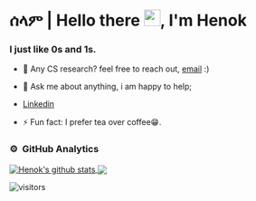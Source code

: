 # ሰላም | Hello there <img src="https://github.com/TheDudeThatCode/TheDudeThatCode/blob/master/Assets/Hi.gif" height="29px" width="29px">, I'm Henok 

### I just like 0s and 1s.  
- 💼 Any CS research? feel free to reach out, [email](mailto:henokb2124@gmail.com) :)
- 💬 Ask me about anything, i am happy to help;
- [Linkedin](https://www.linkedin.com/in/henok-b-ademtew-7729b2183/)

- ⚡ Fun fact: I prefer tea over coffee😁.

  
### ⚙️ &nbsp;GitHub Analytics

<a href="https://github.com/HenokB/github-readme-stats">
  <img align="center" src="https://github-readme-stats.vercel.app/api?username=HenokB&show_icons=true&include_all_commits=true&theme=material-palenight" alt="Henok's github stats" />
</a>
<a href="https://github.com/HenokB/github-readme-stats">
 
  <img align="center" src="https://github-readme-stats.vercel.app/api/top-langs/?username=HenokB&layout=compact&theme=material-palenight" />
  <a href="https://github.com/jstrieb/github-stats">

</a>

![visitors](https://visitor-badge.laobi.icu/badge?page_id=HenokB.HenokB)

<br/>


